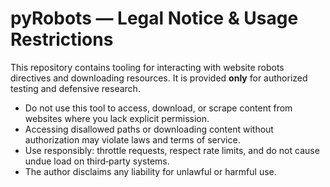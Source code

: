 # pyRobots — Legal Notice & Usage Restrictions

This repository contains tooling for interacting with website robots directives and downloading resources. It is provided **only** for authorized testing and defensive research.

- Do not use this tool to access, download, or scrape content from websites where you lack explicit permission.
- Accessing disallowed paths or downloading content without authorization may violate laws and terms of service.
- Use responsibly: throttle requests, respect rate limits, and do not cause undue load on third‑party systems.
- The author disclaims any liability for unlawful or harmful use.
